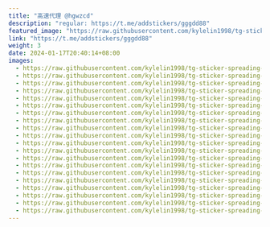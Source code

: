 ```yaml
---
title: "高速代理 @hgwzcd"
description: "regular: https://t.me/addstickers/gggdd88"
featured_image: "https://raw.githubusercontent.com/kylelin1998/tg-sticker-spreading-worldwide-images/main/img/45e8eff6-47f3-47e5-bbcd-38e3a391611e.jpg"
link: "https://t.me/addstickers/gggdd88"
weight: 3
date: 2024-01-17T20:40:14+08:00
images:
  - https://raw.githubusercontent.com/kylelin1998/tg-sticker-spreading-worldwide-images/main/img/45e8eff6-47f3-47e5-bbcd-38e3a391611e.jpg
  - https://raw.githubusercontent.com/kylelin1998/tg-sticker-spreading-worldwide-images/main/img/7a63cb79-db67-46e2-ac73-58f30e1a9cc2.jpg
  - https://raw.githubusercontent.com/kylelin1998/tg-sticker-spreading-worldwide-images/main/img/20f0f192-d093-4b57-8b30-e90952201c6b.jpg
  - https://raw.githubusercontent.com/kylelin1998/tg-sticker-spreading-worldwide-images/main/img/e2ad08e0-9da5-4117-a9a8-06960c294a00.jpg
  - https://raw.githubusercontent.com/kylelin1998/tg-sticker-spreading-worldwide-images/main/img/7c820198-de58-412f-aa6d-a7c2cf94ba5e.jpg
  - https://raw.githubusercontent.com/kylelin1998/tg-sticker-spreading-worldwide-images/main/img/cf9318da-df0d-4226-ad54-012e1d82a524.jpg
  - https://raw.githubusercontent.com/kylelin1998/tg-sticker-spreading-worldwide-images/main/img/8b85610f-6d9d-4b8f-b46d-23f62a966bbf.jpg
  - https://raw.githubusercontent.com/kylelin1998/tg-sticker-spreading-worldwide-images/main/img/984817e7-2dc8-47b6-a59f-aba3bd70ab60.jpg
  - https://raw.githubusercontent.com/kylelin1998/tg-sticker-spreading-worldwide-images/main/img/8b2cf2ae-6bc6-4cba-9c3e-c8a685c4dda8.jpg
  - https://raw.githubusercontent.com/kylelin1998/tg-sticker-spreading-worldwide-images/main/img/8a74ece2-d83b-4324-ad53-b349dc2ec392.jpg
  - https://raw.githubusercontent.com/kylelin1998/tg-sticker-spreading-worldwide-images/main/img/c8c10ed1-6112-4696-ba15-5cb58fe9d9c7.jpg
  - https://raw.githubusercontent.com/kylelin1998/tg-sticker-spreading-worldwide-images/main/img/3e4cd004-4cb4-4d7c-b233-56de02a6095c.jpg
  - https://raw.githubusercontent.com/kylelin1998/tg-sticker-spreading-worldwide-images/main/img/d75428c2-b31a-4163-b82c-17ff82f34dd0.jpg
  - https://raw.githubusercontent.com/kylelin1998/tg-sticker-spreading-worldwide-images/main/img/39955220-6d2b-4067-9074-fae67c1f6c8f.jpg
  - https://raw.githubusercontent.com/kylelin1998/tg-sticker-spreading-worldwide-images/main/img/87ca15c1-29fb-4efc-b173-772fd6865308.jpg
  - https://raw.githubusercontent.com/kylelin1998/tg-sticker-spreading-worldwide-images/main/img/678bf144-9fa1-4d7c-9cb0-3c145abe3c11.jpg
  - https://raw.githubusercontent.com/kylelin1998/tg-sticker-spreading-worldwide-images/main/img/692e0004-5a84-4115-a244-4252e20244fa.jpg
  - https://raw.githubusercontent.com/kylelin1998/tg-sticker-spreading-worldwide-images/main/img/64d952f5-dae3-4ef8-b0e6-e6e71c680d76.jpg
  - https://raw.githubusercontent.com/kylelin1998/tg-sticker-spreading-worldwide-images/main/img/01ecef12-a00e-4e43-a8f7-99725dee25fd.jpg
  - https://raw.githubusercontent.com/kylelin1998/tg-sticker-spreading-worldwide-images/main/img/6b5b93f8-5fb6-4fa8-8cbc-be67872afe80.jpg
---
```

